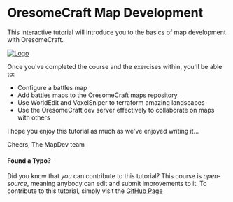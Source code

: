 OresomeCraft Map Development
======

This interactive tutorial will introduce you to the basics of map development with OresomeCraft.

[![Logo](https://raw.github.com/OresomeCraft/MapsPlugin-wiki/master/assets/logo.gif)](https://raw.github.com/OresomeCraft/MapsPlugin-wiki/master/assets/logo.gif)

Once you've completed the course and the exercises within, you'll be able to:

- Configure a battles map
- Add battles maps to the OresomeCraft maps repository
- Use WorldEdit and VoxelSniper to terraform amazing landscapes
- Use the OresomeCraft dev server effectively to collaborate on maps with others

I hope you enjoy this tutorial as much as we've enjoyed writing it...

Cheers,
The MapDev team

#### Found a Typo?
Did you know that *you* can contribute to this tutorial?
This course is *open-source*, meaning anybody can edit and submit improvements to it.
To contribute to this tutorial, simply visit the [GitHub Page](http://github.com/OresomeCraft/MapsPlugin-wiki)

